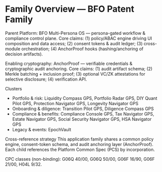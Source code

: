 # Family Overview — BFO Patent Family

Parent Platform: BFO Multi-Persona OS — persona-gated workflow & compliance control plane.
Core claims: (1) policy/ABAC engine driving UI composition and data access; (2) consent tokens & audit ledger; (3) cross-module orchestration; (4) AnchorProof hooks (hashing/anchoring of decision artifacts).

Enabling cryptography: AnchorProof — verifiable credentials & cryptographic audit anchoring.
Core claims: (1) audit artifact schema; (2) Merkle batching + inclusion proof; (3) optional VC/ZK attestations for selective disclosure; (4) verification API.

Clusters
- Portfolio & risk: Liquidity Compass GPS, Portfolio Radar GPS, DIY Quant Pilot GPS, Protection Navigator GPS, Longevity Navigator GPS
- Onboarding & diligence: Transition Pilot GPS, Diligence Compass GPS
- Compliance & benefits: Compliance Console GPS, Tax Navigator GPS, Estate Navigator GPS, Social Security Navigator GPS, HSA Navigator GPS
- Legacy & events: EpochVault

Cross-reference strategy
This application family shares a common policy engine, consent-token schema, and audit anchoring layer (AnchorProof). Each child references the Platform Common Spec (PCS) by incorporation.

CPC classes (non-binding): G06Q 40/00, G06Q 50/00, G06F 16/90, G06F 21/00, H04L 9/32.
